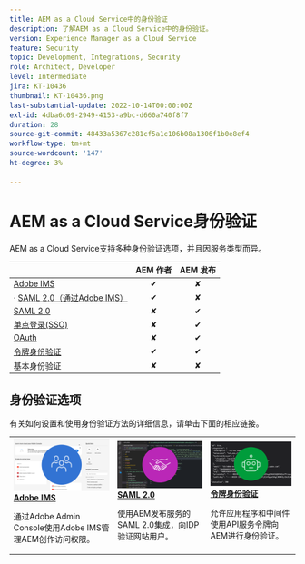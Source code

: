 ```yaml
---
title: AEM as a Cloud Service中的身份验证
description: 了解AEM as a Cloud Service中的身份验证。
version: Experience Manager as a Cloud Service
feature: Security
topic: Development, Integrations, Security
role: Architect, Developer
level: Intermediate
jira: KT-10436
thumbnail: KT-10436.png
last-substantial-update: 2022-10-14T00:00:00Z
exl-id: 4dba6c09-2949-4153-a9bc-d660a740f8f7
duration: 28
source-git-commit: 48433a5367c281cf5a1c106b08a1306f1b0e8ef4
workflow-type: tm+mt
source-wordcount: '147'
ht-degree: 3%

---
```


# AEM as a Cloud Service身份验证

AEM as a Cloud Service支持多种身份验证选项，并且因服务类型而异。

|                       | AEM 作者 | AEM 发布 |
|-----------------------|:----------:|:-----------:|
| [Adobe IMS](../accessing/overview.md) | ✔ | ✘ |
| · [SAML 2.0（通过Adobe IMS）](https://experienceleague.adobe.com/docs/experience-manager-cloud-service/content/security/ims-support.html?lang=zh-Hans#how-to-set-up) | ✔ | ✘ |
| [SAML 2.0](./saml-2-0.md) | ✘ | ✔ |
| [单点登录(SSO)](https://experienceleague.adobe.com/docs/experience-manager-cloud-service/content/sites/authoring/personalization/user-and-group-sync-for-publish-tier.html?lang=zh-Hans#integration-with-an-idp) | ✘ | ✔ |
| [OAuth](https://experienceleague.adobe.com/docs/experience-manager-cloud-service/content/sites/authoring/personalization/user-and-group-sync-for-publish-tier.html?lang=zh-Hans#integration-with-an-idp) | ✘ | ✔ |
| [令牌身份验证](../../headless-tutorial/authentication/overview.md) | ✔ | ✔ |
| 基本身份验证 | ✘ | ✘ |

## 身份验证选项

有关如何设置和使用身份验证方法的详细信息，请单击下面的相应链接。

<table>
  <tr>
   <td>
      <a  href="../accessing/overview.md"><img alt="Adobe IMS" src="./assets/card--adobe-ims.png"/></a>
      <div><strong><a href="../accessing/overview.md">Adobe IMS</a></strong></div>
      <p>
          通过Adobe Admin Console使用Adobe IMS管理AEM创作访问权限。
      </p>
    </td>   
   <td>
      <a  href="./saml-2-0.md"><img alt="SAML 2.0" src="./assets/card--saml-2-0.png"/></a>
      <div><strong><a href="./saml-2-0.md">SAML 2.0</a></strong></div>
      <p>
        使用AEM发布服务的SAML 2.0集成，向IDP验证网站用户。
      </p>
    </td>   
   <td>
      <a  href="../../headless-tutorial/authentication/overview.md"><img alt="令牌" src="./assets/card--token.png"/></a>
      <div><strong><a href="../../headless-tutorial/authentication/overview.md">令牌身份验证</a></strong></div>
      <p>
        允许应用程序和中间件使用API服务令牌向AEM进行身份验证。
      </p>
    </td>   
  </tr>
</table>
